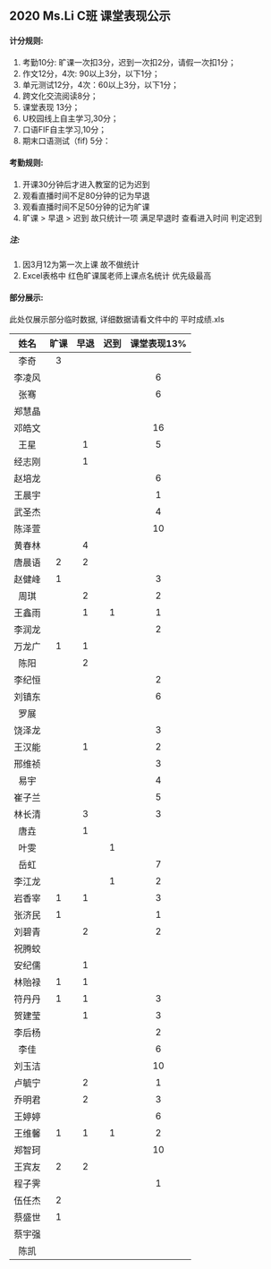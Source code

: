 ## 2020 Ms.Li C班 课堂表现公示



#### 计分规则:

1. 考勤10分: 旷课一次扣3分，迟到一次扣2分，请假一次扣1分；     
2. 作文12分，4次:  90以上3分，以下1分；
3. 单元测试12分，4次：60以上3分，以下1分；       
4. 跨文化交流阅读8分；     
5. 课堂表现 13分；         
6. U校园线上自主学习,30分；                      
7. 口语FIF自主学习,10分；   
8. 期末口语测试（fif) 5分：



#### 考勤规则:

1. 开课30分钟后才进入教室的记为迟到
2. 观看直播时间不足80分钟的记为早退
3. 观看直播时间不足50分钟的记为旷课
4. 旷课 > 早退 > 迟到 故只统计一项 满足早退时 查看进入时间 判定迟到

##### 注: 

1. 因3月12为第一次上课 故不做统计
2. Excel表格中 红色旷课属老师上课点名统计 优先级最高



#### 部分展示:

此处仅展示部分临时数据, 详细数据请看文件中的 平时成绩.xls

|  姓名  | 旷课 | 早退 | 迟到 | 课堂表现13% |
| :----: | :--: | :--: | :--: | :---------: |
|  李奇  |  3   |      |      |             |
| 李凌风 |      |      |      |      6      |
|  张骞  |      |      |      |      6      |
| 郑慧晶 |      |      |      |             |
| 邓皓文 |      |      |      |     16      |
|  王星  |      |  1   |      |      5      |
| 经志刚 |      |  1   |      |             |
| 赵培龙 |      |      |      |      6      |
| 王晨宇 |      |      |      |      1      |
| 武圣杰 |      |      |      |      4      |
| 陈泽萱 |      |      |      |     10      |
| 黄春林 |      |  4   |      |             |
| 唐晨语 |  2   |  2   |      |             |
| 赵健峰 |  1   |      |      |      3      |
|  周琪  |      |  2   |      |      2      |
| 王鑫雨 |      |  1   |  1   |      1      |
| 李润龙 |      |      |      |      2      |
| 万龙广 |  1   |  1   |      |             |
|  陈阳  |      |  2   |      |             |
| 李纪恒 |      |      |      |      2      |
| 刘镇东 |      |      |      |      6      |
|  罗展  |      |      |      |             |
| 饶泽龙 |      |      |      |      3      |
| 王汉能 |      |  1   |      |      2      |
| 邢维祯 |      |      |      |      3      |
|  易宇  |      |      |      |      4      |
| 崔子兰 |      |      |      |      5      |
| 林长清 |      |  3   |      |      3      |
|  唐垚  |      |  1   |      |             |
|  叶雯  |      |      |  1   |             |
|  岳虹  |      |      |      |      7      |
| 李江龙 |      |      |  1   |      2      |
| 岩香宰 |  1   |  1   |      |      3      |
| 张济民 |  1   |      |      |      1      |
| 刘碧青 |      |  2   |      |      2      |
| 祝腾蛟 |      |      |      |             |
| 安纪儒 |      |  1   |      |             |
| 林贻禄 |  1   |  1   |      |             |
| 符丹丹 |  1   |  1   |      |      3      |
| 贺建莹 |      |  1   |      |      3      |
| 李后杨 |      |      |      |      2      |
|  李佳  |      |      |      |      6      |
| 刘玉洁 |      |      |      |     10      |
| 卢毓宁 |      |  2   |      |      1      |
| 乔明君 |      |  2   |      |      3      |
| 王婷婷 |      |      |      |      6      |
| 王维馨 |  1   |  1   |  1   |      2      |
| 郑智珂 |      |      |      |     10      |
| 王宾友 |  2   |  2   |      |             |
| 程子霁 |      |      |      |      1      |
| 伍任杰 |  2   |      |      |             |
| 蔡盛世 |  1   |      |      |             |
| 蔡宇强 |      |      |      |             |
|  陈凯  |      |      |      |             |



